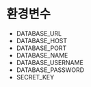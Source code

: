 # 환경변수

- DATABASE_URL
- DATABASE_HOST
- DATABASE_PORT
- DATABASE_NAME
- DATABASE_USERNAME
- DATABASE_PASSWORD
- SECRET_KEY
